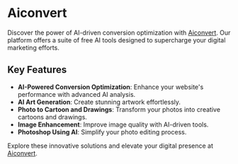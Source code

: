 # Aiconvert

Discover the power of AI-driven conversion optimization with [Aiconvert](https://aiconvert.online). Our platform offers a suite of free AI tools designed to supercharge your digital marketing efforts.

## Key Features

- **AI-Powered Conversion Optimization**: Enhance your website's performance with advanced AI analysis.
- **AI Art Generation**: Create stunning artwork effortlessly.
- **Photo to Cartoon and Drawings**: Transform your photos into creative cartoons and drawings.
- **Image Enhancement**: Improve image quality with AI-driven tools.
- **Photoshop Using AI**: Simplify your photo editing process.

Explore these innovative solutions and elevate your digital presence at [Aiconvert](https://aiconvert.online).
